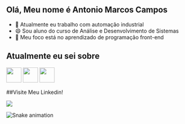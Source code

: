 ## Olá, Meu nome é Antonio Marcos Campos

- 🔭 Atualmente eu trabalho com automação industrial
- 😄 Sou aluno do curso de Análise e Desenvolvimento de Sistemas
- 💬  Meu foco está no aprendizado de programação front-end

<h2>Atualmente eu sei sobre</h2>

<img src="https://cdn.jsdelivr.net/gh/devicons/devicon@latest/icons/figma/figma-original.svg" width="40" height="40"/> <img src="https://cdn.jsdelivr.net/gh/devicons/devicon@latest/icons/html5/html5-original.svg" width="40" height="40"/> <img src="https://cdn.jsdelivr.net/gh/devicons/devicon@latest/icons/css3/css3-original.svg" width="40" height="40"/>

##Visite Meu Linkedin!
          
<a href="https://www.linkedin.com/in/marcos-campos-83b49137b/" target="_blank"><img loading="lazy" src="https://img.shields.io/badge/-LinkedIn-%230077B5?style=for-the-badge&logo=linkedin&logoColor=white" target="_blank"></a>   
</div>

![Snake animation](https://github.com/antonioassisUP/antonioassisUP/blob/output/github-contribution-grid-snake.svg)
